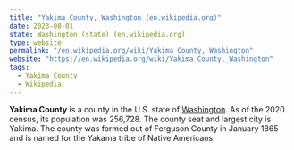 ```yaml
---
title: "Yakima County, Washington (en.wikipedia.org)"
date: 2023-08-01
state: Washington (state) (en.wikipedia.org)
type: website
permalink: "/en.wikipedia.org/wiki/Yakima_County,_Washington"
website: "https://en.wikipedia.org/wiki/Yakima_County,_Washington"
tags:
  - Yakima County
  - Wikipedia
---
```

**Yakima County** is a county in the U.S. state of [Washington](/en.wikipedia.org/wiki/Washington_(state)). As of the 2020 census, its population was 256,728. The county seat and largest city is Yakima. The county was formed out of Ferguson County in January 1865 and is named for the Yakama tribe of Native Americans.